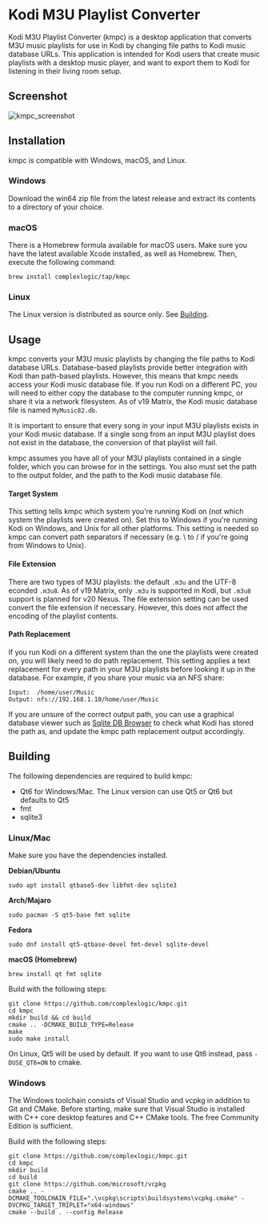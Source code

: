 # Kodi M3U Playlist Converter
Kodi M3U Playlist Converter (kmpc) is a desktop application that converts M3U music playlists for use in Kodi by changing file paths to Kodi music database URLs. This application is intended for Kodi users that create music playlists with a desktop music player, and want to export them to Kodi for listening in their living room setup.

## Screenshot
![kmpc_screenshot](https://user-images.githubusercontent.com/95071366/196001159-bd27eca0-52fb-458e-941c-aea5bd73e4b0.png)

## Installation
kmpc is compatible with Windows, macOS, and Linux.
### Windows
Download the win64 zip file from the latest release and extract its contents to a directory of your choice.

### macOS
There is a Homebrew formula available for macOS users. Make sure you have the latest available Xcode installed, as well as Homebrew. Then, execute the following command:
```
brew install complexlogic/tap/kmpc
```
### Linux
The Linux version is distributed as source only. See [Building](#building).

## Usage
kmpc converts your M3U music playlists by changing the file paths to Kodi database URLs. Database-based playlists provide better integration with Kodi than path-based playlists. However, this means that kmpc needs access your Kodi music database file. If you run Kodi on a different PC, you will need to either copy the database to the computer running kmpc, or share it via a network filesystem. As of v19 Matrix, the Kodi music database file is named `MyMusic82.db`.

It is important to ensure that every song in your input M3U playlists exists in your Kodi music database. If a single song from an input M3U playlist does not exist in the database, the conversion of that playlist will fail.

kmpc assumes you have all of your M3U playlists contained in a single folder, which you can browse for in the settings. You also must set the path to the output folder, and the path to the Kodi music database file. 

#### Target System
This setting tells kmpc which system you're running Kodi on (not which system the playlists were created on). Set this to Windows if you're running Kodi on Windows, and Unix for all other platforms. This setting is needed so kmpc can convert path separators if necessary (e.g. \ to / if you're going from Windows to Unix).

#### File Extension
There are two types of M3U playlists: the default `.m3u` and the UTF-8 econded `.m3u8`. As of v19 Matrix, only `.m3u` is supported in Kodi, but `.m3u8` support is planned for v20 Nexus. The file extension setting can be used convert the file extension if necessary. However, this does not affect the encoding of the playlist contents.

#### Path Replacement
If you run Kodi on a different system than the one the playlists were created on, you will likely need to do path replacement. This setting applies a text replacement for every path in your M3U playlists before looking it up in the database. For example, if you share your music via an NFS share:
```
Input:  /home/user/Music
Output: nfs://192.168.1.10/home/user/Music
```
If you are unsure of the correct output path, you can use a graphical database viewer such as [Sqlite DB Browser](https://github.com/sqlitebrowser/sqlitebrowser) to check what Kodi has stored the path as, and update the kmpc path replacement output accordingly.

## Building
The following dependencies are required to build kmpc:
- Qt6 for Windows/Mac. The Linux version can use Qt5 or Qt6 but defaults to Qt5
- fmt
- sqlite3

### Linux/Mac
Make sure you have the dependencies installed.

**Debian/Ubuntu**
```
sudo apt install qtbase5-dev libfmt-dev sqlite3
```
**Arch/Majaro**
```
sudo pacman -S qt5-base fmt sqlite
```
**Fedora**
```
sudo dnf install qt5-qtbase-devel fmt-devel sqlite-devel
```
**macOS (Homebrew)**
```
brew install qt fmt sqlite
```

Build with the following steps:
```
git clone https://github.com/complexlogic/kmpc.git
cd kmpc
mkdir build && cd build
cmake .. -DCMAKE_BUILD_TYPE=Release
make
sudo make install
```
On Linux, Qt5 will be used by default. If you want to use Qt6 instead, pass `-DUSE_QT6=ON` to cmake.

### Windows
The Windows toolchain consists of Visual Studio and vcpkg in addition to Git and CMake. Before starting, make sure that Visual Studio is installed with C++ core desktop features and C++ CMake tools. The free Community Edition is sufficient.

Build with the following steps:
```
git clone https://github.com/complexlogic/kmpc.git
cd kmpc
mkdir build
cd build
git clone https://github.com/microsoft/vcpkg
cmake .. -DCMAKE_TOOLCHAIN_FILE=".\vcpkg\scripts\buildsystems\vcpkg.cmake" -DVCPKG_TARGET_TRIPLET="x64-windows"
cmake --build . --config Release
```
